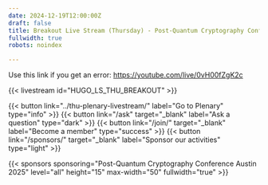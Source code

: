 ```yaml
---
date: 2024-12-19T12:00:00Z
draft: false
title: Breakout Live Stream (Thursday) - Post-Quantum Cryptography Conference Austin
fullwidth: true
robots: noindex

---
```


Use this link if you get an error: https://youtube.com/live/0vH00fZgK2c

{{< livestream id="HUGO_LS_THU_BREAKOUT" >}}

{{< button link="../thu-plenary-livestream/" label="Go to Plenary" type="info" >}} 
{{< button link="/ask" target="_blank" label="Ask a question" type="dark" >}} 
{{< button link="/join/" target="_blank" label="Become a member" type="success" >}} 
{{< button link="/sponsors/" target="_blank" label="Sponsor our activities" type="light" >}}

{{< sponsors sponsoring="Post-Quantum Cryptography Conference Austin 2025" level="all" height="15" max-width="50" fullwidth="true" >}}

